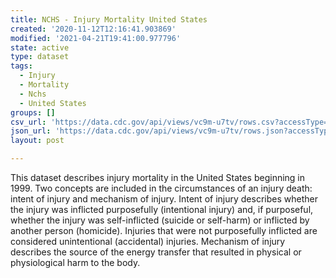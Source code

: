 ```yaml
---
title: NCHS - Injury Mortality United States
created: '2020-11-12T12:16:41.903869'
modified: '2021-04-21T19:41:00.977796'
state: active
type: dataset
tags:
  - Injury
  - Mortality
  - Nchs
  - United States
groups: []
csv_url: 'https://data.cdc.gov/api/views/vc9m-u7tv/rows.csv?accessType=DOWNLOAD'
json_url: 'https://data.cdc.gov/api/views/vc9m-u7tv/rows.json?accessType=DOWNLOAD'
layout: post

---
```

This dataset describes injury mortality in the United States beginning in 1999. Two concepts are included in the circumstances of an injury death: intent of injury and mechanism of injury. Intent of injury describes whether the injury was inflicted purposefully (intentional injury) and, if purposeful, whether the injury was self-inflicted (suicide or self-harm) or inflicted by another person (homicide). Injuries that were not purposefully inflicted are considered unintentional (accidental) injuries. Mechanism of injury describes the source of the energy transfer that resulted in physical or physiological harm to the body.
